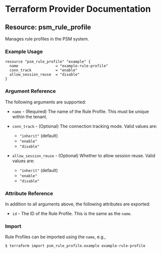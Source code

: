 # Terraform Provider Documentation

## Resource: psm_rule_profile

Manages rule profiles in the PSM system.

### Example Usage

```hcl
resource "psm_rule_profile" "example" {
  name                 = "example-rule-profile"
  conn_track           = "enable"
  allow_session_reuse  = "disable"
}
```

### Argument Reference

The following arguments are supported:

* `name` - (Required) The name of the Rule Profile. This must be unique within the tenant.

* `conn_track` - (Optional) The connection tracking mode. Valid values are:
  - `"inherit"` (default)
  - `"enable"`
  - `"disable"`

* `allow_session_reuse` - (Optional) Whether to allow session reuse. Valid values are:
  - `"inherit"` (default)
  - `"enable"`
  - `"disable"`

### Attribute Reference

In addition to all arguments above, the following attributes are exported:

* `id` - The ID of the Rule Profile. This is the same as the `name`.

### Import

Rule Profiles can be imported using the `name`, e.g.,

```
$ terraform import psm_rule_profile.example example-rule-profile
```